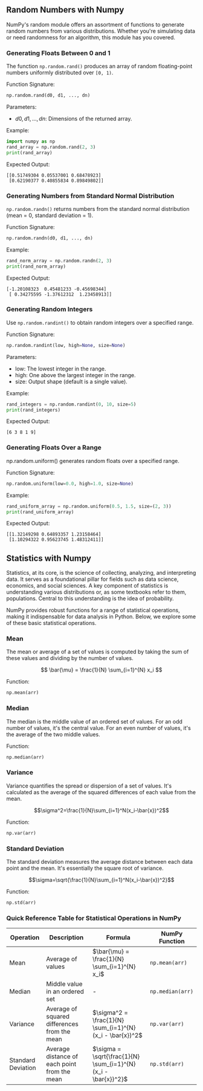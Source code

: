 ## Random Numbers with Numpy

NumPy's random module offers an assortment of functions to generate random numbers from various distributions. Whether you're simulating data or need randomness for an algorithm, this module has you covered.

### Generating Floats Between 0 and 1

The function `np.random.rand()` produces an array of random floating-point numbers uniformly distributed over `[0, 1)`.

Function Signature:

```Python
np.random.rand(d0, d1, ..., dn)
```

Parameters:
- $d0, d1,..., dn$: Dimensions of the returned array.

Example:

```Python
import numpy as np
rand_array = np.random.rand(2, 3)
print(rand_array)
```

Expected Output:

```
[[0.51749304 0.05537001 0.68478923]
 [0.62190377 0.40855834 0.89849802]]
```

### Generating Numbers from Standard Normal Distribution

`np.random.randn()` returns numbers from the standard normal distribution (mean = 0, standard deviation = 1).

Function Signature:

```Python
np.random.randn(d0, d1, ..., dn)
```

Example:

```Python
rand_norm_array = np.random.randn(2, 3)
print(rand_norm_array)
```

Expected Output:

```
[-1.20108323  0.45481233 -0.45698344]
 [ 0.34275595 -1.37612312  1.23458913]]
```

### Generating Random Integers

Use `np.random.randint()` to obtain random integers over a specified range.

Function Signature:

```Python
np.random.randint(low, high=None, size=None)
```

Parameters:
- low: The lowest integer in the range.
- high: One above the largest integer in the range.
- size: Output shape (default is a single value).

Example:

```Python
rand_integers = np.random.randint(0, 10, size=5)
print(rand_integers)
```

Expected Output:

```
[6 3 8 1 9]
```

### Generating Floats Over a Range

np.random.uniform() generates random floats over a specified range.

Function Signature:

```Python
np.random.uniform(low=0.0, high=1.0, size=None)
```

Example:

```Python
rand_uniform_array = np.random.uniform(0.5, 1.5, size=(2, 3))
print(rand_uniform_array)
```

Expected Output:

```
[[1.32149298 0.64893357 1.23158464]
 [1.10294322 0.95623745 1.48312411]]
```

## Statistics with Numpy

Statistics, at its core, is the science of collecting, analyzing, and interpreting data. It serves as a foundational pillar for fields such as data science, economics, and social sciences. A key component of statistics is understanding various distributions or, as some textbooks refer to them, populations. Central to this understanding is the idea of probability.

NumPy provides robust functions for a range of statistical operations, making it indispensable for data analysis in Python. Below, we explore some of these basic statistical operations.

### Mean

The mean or average of a set of values is computed by taking the sum of these values and dividing by the number of values.

$$ \bar{\mu} = \frac{1}{N} \sum_{i=1}^{N} x_i $$

Function:

```python
np.mean(arr)
```

### Median

The median is the middle value of an ordered set of values. For an odd number of values, it's the central value. For an even number of values, it's the average of the two middle values.

Function:

```python
np.median(arr)
```

### Variance

Variance quantifies the spread or dispersion of a set of values. It's calculated as the average of the squared differences of each value from the mean.

$$\sigma^2=\frac{1}{N}\sum_{i=1}^N(x_i-\bar{x})^2$$

Function:

```python
np.var(arr)
```

### Standard Deviation

The standard deviation measures the average distance between each data point and the mean. It's essentially the square root of variance.

$$\sigma=\sqrt{\frac{1}{N}\sum_{i=1}^N(x_i-\bar{x})^2}$$

Function:

```python
np.std(arr)
```

### Quick Reference Table for Statistical Operations in NumPy

| Operation           | Description                                       | Formula                                                       | NumPy Function     |
|---------------------|---------------------------------------------------|---------------------------------------------------------------|--------------------|
| Mean                | Average of values                                 | $\bar{\mu} = \frac{1}{N} \sum_{i=1}^{N} x_i$              | `np.mean(arr)`     |
| Median              | Middle value in an ordered set                    | -                                                             | `np.median(arr)`   |
| Variance            | Average of squared differences from the mean      | $\sigma^2 = \frac{1}{N} \sum_{i=1}^{N} (x_i - \bar{x})^2$  | `np.var(arr)`      |
| Standard Deviation  | Average distance of each point from the mean      | $\sigma = \sqrt{\frac{1}{N} \sum_{i=1}^{N} (x_i - \bar{x})^2}$ | `np.std(arr)`      |

